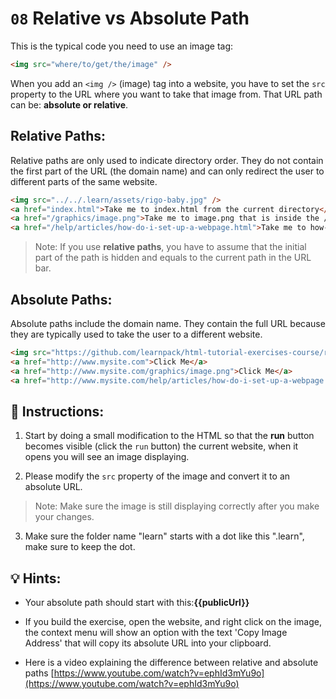 # `08` Relative vs Absolute Path

This is the typical code you need to use an image tag:

```html
<img src="where/to/get/the/image" />
```

When you add an `<img />` (image) tag into a website, you have to set the `src` property to the URL where you want to take that image from. That URL path can be: **absolute or relative**.

## Relative Paths:

Relative paths are only used to indicate directory order. They do not contain the first part of the URL (the domain name) and can only redirect the user to different parts of the same website.

```html
<img src="../../.learn/assets/rigo-baby.jpg" />
<a href="index.html">Take me to index.html from the current directory</a>
<a href="/graphics/image.png">Take me to image.png that is inside the /graphics/ directory</a>
<a href="/help/articles/how-do-i-set-up-a-webpage.html">Take me to how-do-i-set-up-a-webpage.html</a>
```

> Note: If you use **relative paths**, you have to assume that the initial part of the path is hidden and equals to the current path in the URL bar.

## Absolute Paths:

Absolute paths include the domain name. They contain the full URL because they are typically used to take the user to a different website.

```html
<img src="https://github.com/learnpack/html-tutorial-exercises-course/raw/master/HTML-badge.png" />
<a href="http://www.mysite.com">Click Me</a>
<a href="http://www.mysite.com/graphics/image.png">Click Me</a>
<a href="http://www.mysite.com/help/articles/how-do-i-set-up-a-webpage.html">Click Me</a>
```

## 📝 Instructions:

1. Start by doing a small modification to the HTML so that the  **run** button becomes visible (click the `run` button) the current website, when it opens you will see an image displaying.

2. Please modify the `src` property of the image and convert it to an absolute URL.

> Note: Make sure the image is still displaying correctly after you make your changes.

3. Make sure the folder name "learn" starts with a dot like this ".learn", make sure to keep the dot.

## 💡 Hints:

+ Your absolute path should start with this:**{{publicUrl}}**

+ If you build the exercise, open the website, and right click on the image, the context menu will show an option with the text 'Copy Image Address' that will copy its absolute URL into your clipboard.

+ Here is a video explaining the difference between relative and absolute paths [https://www.youtube.com/watch?v=ephId3mYu9o](https://www.youtube.com/watch?v=ephId3mYu9o)
